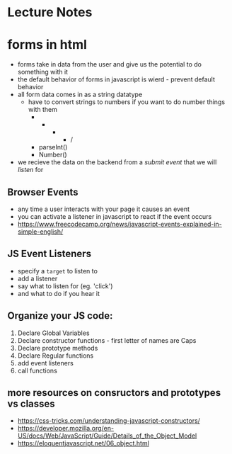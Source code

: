 # Lecture Notes

# forms in html
- forms take in data from the user and give us the potential to do something with it
- the default behavior of forms in javascript is wierd - prevent default behavior
- all form data comes in as a string datatype
  - have to convert strings to numbers if you want to do number things with them
    - + - * /
    - parseInt()
    - Number()
- we recieve the data on the backend from a *submit event* that we will *listen* for

## Browser Events
- any time a user interacts with your page it causes an event
- you can activate a listener in javascript to react if the event occurs
- https://www.freecodecamp.org/news/javascript-events-explained-in-simple-english/

## JS Event Listeners
- specify a `target` to listen to
- add a listener
- say what to listen for (eg. 'click')
- and what to do if you hear it

## Organize your JS code:
1. Declare Global Variables
2. Declare constructor functions - first letter of names are Caps
3. Declare prototype methods
4. Declare Regular functions
5. add event listeners
6. call functions


## more resources on consructors and prototypes vs classes
- https://css-tricks.com/understanding-javascript-constructors/
- https://developer.mozilla.org/en-US/docs/Web/JavaScript/Guide/Details_of_the_Object_Model
- https://eloquentjavascript.net/06_object.html


